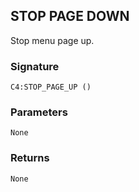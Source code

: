 ## STOP PAGE DOWN

Stop menu page up.


###  Signature

`C4:STOP_PAGE_UP ()`


### Parameters

`None`


### Returns

`None
`